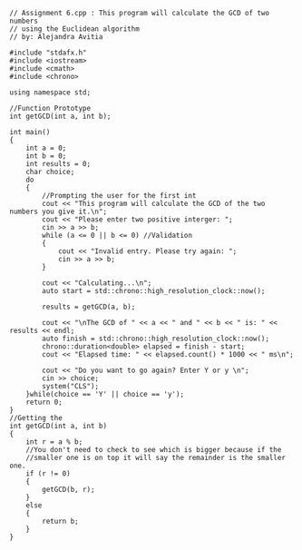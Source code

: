 	// Assignment 6.cpp : This program will calculate the GCD of two numbers 
	// using the Euclidean algorithm
	// by: Alejandra Avitia

	#include "stdafx.h"
	#include <iostream>
	#include <cmath>
	#include <chrono>

	using namespace std;

	//Function Prototype
	int getGCD(int a, int b);

	int main()
	{
		int a = 0;
		int b = 0;
		int results = 0;
		char choice;
		do
		{
			//Prompting the user for the first int
			cout << "This program will calculate the GCD of the two numbers you give it.\n";
			cout << "Please enter two positive interger: ";
			cin >> a >> b;
			while (a <= 0 || b <= 0) //Validation
			{
				cout << "Invalid entry. Please try again: ";
				cin >> a >> b;
			}
	
			cout << "Calculating...\n";
			auto start = std::chrono::high_resolution_clock::now();

			results = getGCD(a, b);

			cout << "\nThe GCD of " << a << " and " << b << " is: " << results << endl;
			auto finish = std::chrono::high_resolution_clock::now();
			chrono::duration<double> elapsed = finish - start;
			cout << "Elapsed time: " << elapsed.count() * 1000 << " ms\n";
			
			cout << "Do you want to go again? Enter Y or y \n";
			cin >> choice;
			system("CLS");
		}while(choice == 'Y' || choice == 'y');
		return 0;
	}
	//Getting the 
	int getGCD(int a, int b) 
	{
		int r = a % b;	
		//You don't need to check to see which is bigger because if the 
		//smaller one is on top it will say the remainder is the smaller one. 
		if (r != 0)
		{
			getGCD(b, r);
		}
		else
		{
			return b;
		}
	}
